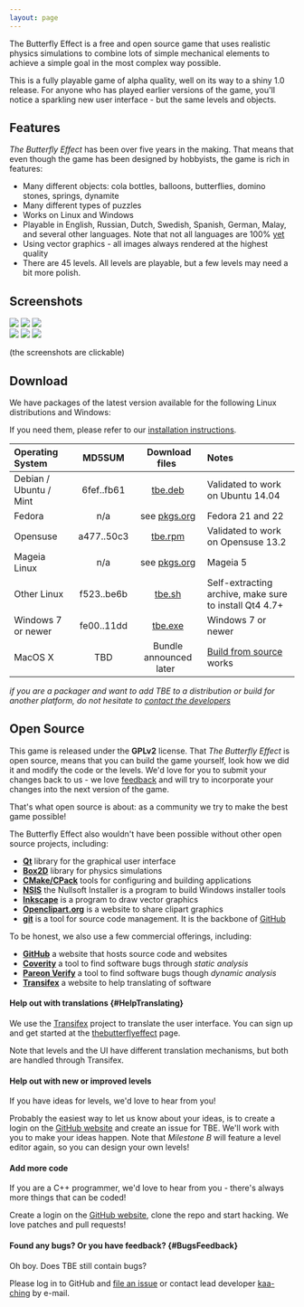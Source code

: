 ```yaml
---
layout: page
---
```


The Butterfly Effect is a free and open source game that uses realistic physics simulations to combine lots of simple mechanical elements to achieve a simple goal in the most complex way possible.

This is a fully playable game of alpha quality, well on its way to a shiny 1.0 release. For anyone who has played earlier versions of the game, you'll notice a sparkling new user interface - but the same levels and objects.

## Features

_The Butterfly Effect_ has been over five years in the making. That means that even though the game has been designed by hobbyists, the game is rich in features:

 * Many different objects: cola bottles, balloons, butterflies, domino stones, springs, dynamite
 * Many different types of puzzles
 * Works on Linux and Windows
 * Playable in English, Russian, Dutch, Swedish, Spanish, German, Malay, and several other languages. Note that not all languages are 100% [yet](#HelpTranslating)
 * Using vector graphics - all images always rendered at the highest quality
 * There are 45 levels. All levels are playable, but a few levels may need a bit more polish.

## Screenshots

<div class="row">
    <div class="col-md-offset-1 col-md-8">
        <div class="row">
            <a class="col-sm-4" data-toggle="lightbox" data-gallery="screenshots" href="{{ "images/lvl-angry-birds2.png" | prepend: site.baseurl }}"><img src="{{ "images/lvl-angry-birds2.png" | prepend: site.baseurl }}" class="img-responsive" /></a>
            <a class="col-sm-4" data-toggle="lightbox" data-gallery="screenshots" href="{{ "images/lvl-draft-dialbforboom.png" | prepend: site.baseurl }}"><img src="{{ "images/lvl-draft-dialbforboom.png" | prepend: site.baseurl }}" class="img-responsive" /></a>
            <a class="col-sm-4" data-toggle="lightbox" data-gallery="screenshots" href="{{ "images/lvl-draft-find-the-message.png" | prepend: site.baseurl }}"><img src="{{ "images/lvl-draft-find-the-message.png" | prepend: site.baseurl }}" class="img-responsive" /></a>
        </div><!-- /.row -->
        <div class="row">
            <a class="col-sm-4" data-toggle="lightbox" data-gallery="screenshots" href="{{ "images/lvl-draft-save-the-butterfly.png" | prepend: site.baseurl }}"><img src="{{ "images/lvl-draft-save-the-butterfly.png" | prepend: site.baseurl }}" class="img-responsive" /></a>
            <a class="col-sm-4" data-toggle="lightbox" data-gallery="screenshots" href="{{ "images/lvl-games-extreme-tux-racer.png" | prepend: site.baseurl }}"><img src="{{ "images/lvl-games-extreme-tux-racer.png" | prepend: site.baseurl }}" class="img-responsive" /></a>
            <a class="col-sm-4" data-toggle="lightbox" data-gallery="screenshots" href="{{ "images/lvl-picnic-picnic-1.png" | prepend: site.baseurl }}"><img src="{{ "images/lvl-picnic-picnic-1.png" | prepend: site.baseurl }}" class="img-responsive" /></a>
        </div><!-- /.row -->
    </div><!-- /.col-md-off-set-1 col-md-8 -->
</div>

(the screenshots are clickable)

## Download

We have packages of the latest version available for the following Linux distributions and Windows:

If you need them, please refer to our [installation instructions](install).

| Operating System       | MD5SUM     | &nbsp;Download files&nbsp; | Notes |
|:-----------------------|:----------:|:--------------------------:|:------|
| Debian / Ubuntu / Mint | 6fef..fb61 |  [tbe.deb](https://github.com/kaa-ching/tbe/releases/download/v0.9.2.1/thebutterflyeffect-0.9.2.1-Linux.ubuntu1404.deb) | Validated to work on Ubuntu 14.04 |
| Fedora                 | n/a        | see [pkgs.org](http://pkgs.org/search//usr/share/applications/tbe.desktop)  | Fedora 21 and 22 |
| Opensuse               | a477..50c3 |  [tbe.rpm](https://github.com/kaa-ching/tbe/releases/download/v0.9.2.1/thebutterflyeffect-0.9.2.1-Linux.opensuse132.rpm) | Validated to work on Opensuse 13.2 |
| Mageia Linux           |  n/a       | see [pkgs.org](http://pkgs.org/search//usr/share/applications/tbe.desktop) | Mageia 5 |
| Other Linux            | f523..be6b |  [tbe.sh](https://github.com/kaa-ching/tbe/releases/download/v0.9.2.1/thebutterflyeffect-0.9.2.1-Linux.sh) | Self-extracting archive, make sure to install Qt4 4.7+ |
| Windows 7 or newer     | fe00..11dd |  [tbe.exe](https://github.com/kaa-ching/tbe/releases/download/v0.9.2.1/thebutterflyeffect-0.9.2.1-win32.exe) | Windows 7 or newer |
| MacOS X                |  TBD       |   Bundle announced later &nbsp; | [Build from source](https://github.com/kaa-ching/tbe/wiki/MacOSXBuild) works |


_if you are a packager and want to add TBE to a distribution or build for another platform, do not hesitate to [contact the developers](#BugsFeedback)_

## Open Source

This game is released under the **GPLv2** license. That _The Butterfly Effect_ is open source, means that you can build the game yourself, look how we did it and modify the code or the levels. We'd love for you to submit your changes back to us - we love [feedback](#BugsFeedback) and will try to incorporate your changes into the next version of the game.

That's what open source is about: as a community we try to make the best game possible!

The Butterfly Effect also wouldn't have been possible without other open source projects, including:

 * [**Qt**](https://www.qt.io/) library for the graphical user interface
 * [**Box2D**](http://box2d.org/) library for physics simulations
 * [**CMake/CPack**](https://cmake.org) tools for configuring and building applications
 * [**NSIS**](http://nsis.sourceforge.net) the Nullsoft Installer is a program to build Windows installer tools
 * [**Inkscape**](https://inkscape.org/en/) is a program to draw vector graphics
 * [**Openclipart.org**](https://openclipart.org) is a website to share clipart graphics
 * [**git**](https://git-scm.com/) is a tool for source code management. It is the backbone of [GitHub](https://github.com)
 
To be honest, we also use a few commercial offerings, including:

 * [**GitHub**](https://github.com) a website that hosts source code and websites
 * [**Coverity**](https://scan.coverity.com/) a tool to find software bugs through _static analysis_
 * [**Pareon Verify**](https://pareonverify.com) a tool to find software bugs though _dynamic analysis_
 * [**Transifex**](https://www.transifex.com/) a website to help translating of software

#### Help out with translations {#HelpTranslating}

We use the [Transifex](https://www.transifex.com/) project to translate the user interface. You can sign up and get started at the [thebutterflyeffect](https://www.transifex.com/Magic/thebutterflyeffect/) page.

Note that levels and the UI have different translation mechanisms, but both are handled through Transifex.

#### Help out with new or improved levels

If you have ideas for levels, we'd love to hear from you!

Probably the easiest way to let us know about your ideas, is to create a login on the [GitHub website](https://github.com/kaa-ching/tbe) and create an issue for TBE. We'll work with you to make your ideas happen. Note that _Milestone B_ will feature a level editor again, so you can design your own levels!

#### Add more code

If you are a C++ programmer, we'd love to hear from you - there's always more things that can be coded!

Create a login on the [GitHub website](https://github.com/kaa-ching/tbe), clone the repo and start hacking. We love patches and pull requests!

#### Found any bugs? Or you have feedback? {#BugsFeedback}

Oh boy. Does TBE still contain bugs?

Please log in to GitHub and [file an issue](https://github.com/kaa-ching/tbe/issues) or contact lead developer [kaa-ching](https://github.com/kaa-ching) by e-mail.
